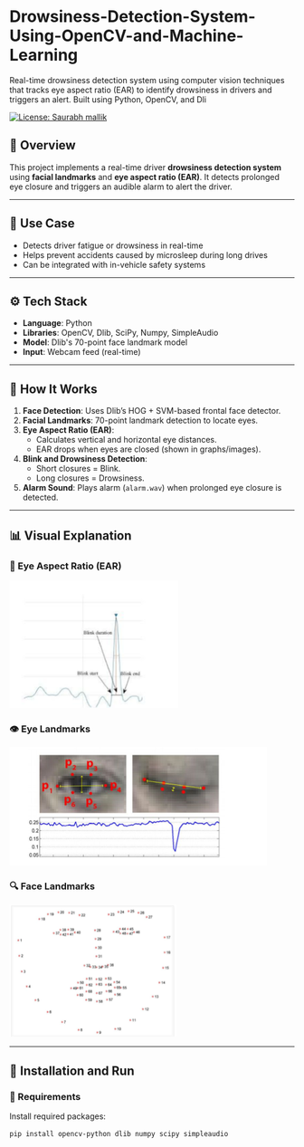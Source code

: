 # Drowsiness-Detection-System-Using-OpenCV-and-Machine-Learning
Real-time drowsiness detection system using computer vision techniques that tracks eye aspect ratio (EAR) to identify drowsiness in drivers and triggers an alert. Built using Python, OpenCV, and Dli

[![License: Saurabh mallik](https://github.com/saurabhmOo7)](LICENSE)

## 📌 Overview
This project implements a real-time driver **drowsiness detection system** using **facial landmarks** and **eye aspect ratio (EAR)**. It detects prolonged eye closure and triggers an audible alarm to alert the driver.

---

## 🚗 Use Case

- Detects driver fatigue or drowsiness in real-time
- Helps prevent accidents caused by microsleep during long drives
- Can be integrated with in-vehicle safety systems

---

## ⚙️ Tech Stack

- **Language**: Python
- **Libraries**: OpenCV, Dlib, SciPy, Numpy, SimpleAudio
- **Model**: Dlib's 70-point face landmark model
- **Input**: Webcam feed (real-time)

---

## 🧠 How It Works

1. **Face Detection**: Uses Dlib’s HOG + SVM-based frontal face detector.
2. **Facial Landmarks**: 70-point landmark detection to locate eyes.
3. **Eye Aspect Ratio (EAR)**:
   - Calculates vertical and horizontal eye distances.
   - EAR drops when eyes are closed (shown in graphs/images).
4. **Blink and Drowsiness Detection**:
   - Short closures = Blink.
   - Long closures = Drowsiness.
5. **Alarm Sound**: Plays alarm (`alarm.wav`) when prolonged eye closure is detected.

---

## 📊 Visual Explanation

### 🔘 Eye Aspect Ratio (EAR)
![EAR](eye_aspect_ratio.PNG)

### 👁️ Eye Landmarks
![Eye Points](eye.PNG)

### 🔍 Face Landmarks
![Face Landmarks](face.PNG)

---

## 🚀 Installation and Run

### 🔧 Requirements
Install required packages:

```bash
pip install opencv-python dlib numpy scipy simpleaudio
